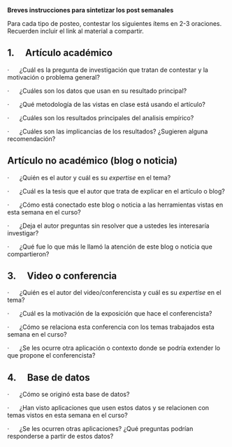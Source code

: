**Breves instrucciones para sintetizar los post semanales**

Para cada tipo de posteo, contestar los siguientes ítems en 2-3 oraciones. Recuerden incluir el link al material a compartir.

## **1.**     **Artículo académico**

·      ¿Cuál es la pregunta de investigación que tratan de contestar y la motivación o problema general?

·      ¿Cuáles son los datos que usan en su resultado principal?

·      ¿Qué metodología de las vistas en clase está usando el artículo?

·      ¿Cuáles son los resultados principales del analisis empírico?

·      ¿Cuáles son las implicancias de los resultados? ¿Sugieren alguna recomendación?

## **Artículo no académico (blog o noticia)**

·      ¿Quién es el autor y cuál es su _expertise_ en el tema?

·      ¿Cuál es la tesis que el autor que trata de explicar en el artículo o blog?

·      ¿Cómo está conectado este blog o noticia a las herramientas vistas en esta semana en el curso?

·      ¿Deja el autor preguntas sin resolver que a ustedes les interesaría investigar?

·      ¿Qué fue lo que más le llamó la atención de este blog o noticia que compartieron?

## 3.     **Video o conferencia**

·      ¿Quién es el autor del video/conferencista y cuál es su _expertise_ en el tema?

·      ¿Cuál es la motivación de la exposición que hace el conferencista?

·      ¿Cómo se relaciona esta conferencia con los temas trabajados esta semana en el curso?

·      ¿Se les ocurre otra aplicación o contexto donde se podría extender lo que propone el conferencista?

## 4.     **Base de datos**

·      ¿Cómo se originó esta base de datos?

·      ¿Han visto aplicaciones que usen estos datos y se relacionen con temas vistos en esta semana en el curso?

·      ¿Se les ocurren otras aplicaciones? ¿Qué preguntas podrían responderse a partir de estos datos?